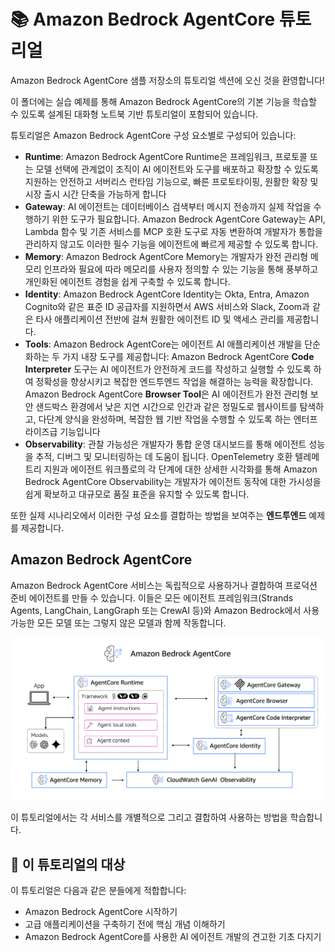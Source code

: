 # 📚 Amazon Bedrock AgentCore 튜토리얼

Amazon Bedrock AgentCore 샘플 저장소의 튜토리얼 섹션에 오신 것을 환영합니다!

이 폴더에는 실습 예제를 통해 Amazon Bedrock AgentCore의 기본 기능을 학습할 수 있도록 설계된 대화형 노트북 기반 튜토리얼이 포함되어 있습니다.

튜토리얼은 Amazon Bedrock AgentCore 구성 요소별로 구성되어 있습니다:

* **Runtime**: Amazon Bedrock AgentCore Runtime은 프레임워크, 프로토콜 또는 모델 선택에 관계없이 조직이 AI 에이전트와 도구를 배포하고 확장할 수 있도록 지원하는 안전하고 서버리스 런타임 기능으로, 빠른 프로토타이핑, 원활한 확장 및 시장 출시 시간 단축을 가능하게 합니다
* **Gateway**: AI 에이전트는 데이터베이스 검색부터 메시지 전송까지 실제 작업을 수행하기 위한 도구가 필요합니다. Amazon Bedrock AgentCore Gateway는 API, Lambda 함수 및 기존 서비스를 MCP 호환 도구로 자동 변환하여 개발자가 통합을 관리하지 않고도 이러한 필수 기능을 에이전트에 빠르게 제공할 수 있도록 합니다.
* **Memory**: Amazon Bedrock AgentCore Memory는 개발자가 완전 관리형 메모리 인프라와 필요에 따라 메모리를 사용자 정의할 수 있는 기능을 통해 풍부하고 개인화된 에이전트 경험을 쉽게 구축할 수 있도록 합니다.
* **Identity**: Amazon Bedrock AgentCore Identity는 Okta, Entra, Amazon Cognito와 같은 표준 ID 공급자를 지원하면서 AWS 서비스와 Slack, Zoom과 같은 타사 애플리케이션 전반에 걸쳐 원활한 에이전트 ID 및 액세스 관리를 제공합니다.
* **Tools**: Amazon Bedrock AgentCore는 에이전트 AI 애플리케이션 개발을 단순화하는 두 가지 내장 도구를 제공합니다: Amazon Bedrock AgentCore **Code Interpreter** 도구는 AI 에이전트가 안전하게 코드를 작성하고 실행할 수 있도록 하여 정확성을 향상시키고 복잡한 엔드투엔드 작업을 해결하는 능력을 확장합니다. Amazon Bedrock AgentCore **Browser Tool**은 AI 에이전트가 완전 관리형 보안 샌드박스 환경에서 낮은 지연 시간으로 인간과 같은 정밀도로 웹사이트를 탐색하고, 다단계 양식을 완성하며, 복잡한 웹 기반 작업을 수행할 수 있도록 하는 엔터프라이즈급 기능입니다
* **Observability**: 관찰 가능성은 개발자가 통합 운영 대시보드를 통해 에이전트 성능을 추적, 디버그 및 모니터링하는 데 도움이 됩니다. OpenTelemetry 호환 텔레메트리 지원과 에이전트 워크플로의 각 단계에 대한 상세한 시각화를 통해 Amazon Bedrock AgentCore Observability는 개발자가 에이전트 동작에 대한 가시성을 쉽게 확보하고 대규모로 품질 표준을 유지할 수 있도록 합니다.

또한 실제 시나리오에서 이러한 구성 요소를 결합하는 방법을 보여주는 **엔드투엔드** 예제를 제공합니다.

## Amazon Bedrock AgentCore

Amazon Bedrock AgentCore 서비스는 독립적으로 사용하거나 결합하여 프로덕션 준비 에이전트를 만들 수 있습니다. 이들은 모든 에이전트 프레임워크(Strands Agents, LangChain, LangGraph 또는 CrewAI 등)와 Amazon Bedrock에서 사용 가능한 모든 모델 또는 그렇지 않은 모델과 함께 작동합니다.

![Amazon Bedrock AgentCore 개요](images/agentcore_overview.png)

이 튜토리얼에서는 각 서비스를 개별적으로 그리고 결합하여 사용하는 방법을 학습합니다.

## 🎯 이 튜토리얼의 대상

이 튜토리얼은 다음과 같은 분들에게 적합합니다:

 - Amazon Bedrock AgentCore 시작하기
 - 고급 애플리케이션을 구축하기 전에 핵심 개념 이해하기
 - Amazon Bedrock AgentCore를 사용한 AI 에이전트 개발의 견고한 기초 다지기
